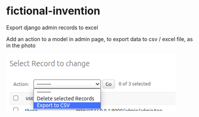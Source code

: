# fictional-invention
Export django admin records to excel

Add an action to a model in admin page, to export data to csv / excel file, as in the photo 

![Example image](image.png)
